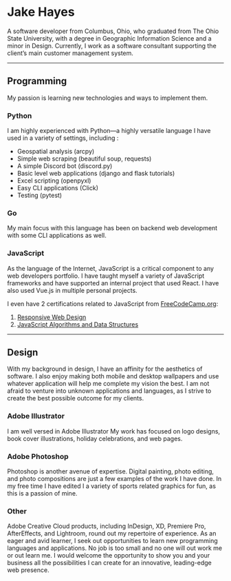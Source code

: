 # Jake Hayes

A software developer from Columbus, Ohio, who graduated from The Ohio State University, with a degree in Geographic Information Science and a minor in Design. Currently, I work as a software consultant supporting the client’s main customer management system.

---

## Programming

My passion is learning new technologies and ways to implement them.

### Python

I am highly experienced with Python—a highly versatile language I have used in a variety of settings, including :

- Geospatial analysis (arcpy)
- Simple web scraping (beautiful soup, requests)
- A simple Discord bot (discord.py)
- Basic level web applications (django and flask tutorials)
- Excel scripting (openpyxl)
- Easy CLI applications (Click)
- Testing (pytest)

### Go

My main focus with this language has been on backend web development with some CLI applications as well.

### JavaScript

As the language of the Internet, JavaScript is a critical component to any web developers portfolio. I have taught myself a variety of JavaScript frameworks and have supported an internal project that used React. I have also used Vue.js in multiple personal projects.

I even have 2 certifications related to JavaScript from [FreeCodeCamp.org](https://www.freecodecamp.org): 

1. [Responsive Web Design](https://www.freecodecamp.org/certification/thejayhaykid/responsive-web-design)
2. [JavaScript Algorithms and Data Structures](https://www.freecodecamp.org/certification/thejayhaykid/javascript-algorithms-and-data-structures)
 
---

## Design

With my background in design, I have an affinity for the aesthetics of software. I also enjoy making both mobile and desktop wallpapers and use whatever application will help me complete my vision the best. I am not afraid to venture into unknown applications and languages, as I strive to create the best possible outcome for my clients.

### Adobe Illustrator
I am well versed in Adobe Illustrator My work has focused on logo designs, book cover illustrations, holiday celebrations, and web pages.

### Adobe Photoshop

Photoshop is another avenue of expertise. Digital painting, photo editing, and photo compositions are just a few examples of the work I have done. In my free time I have edited I a variety of sports related graphics for fun, as this is a passion of mine.

### Other

Adobe Creative Cloud products, including InDesign, XD, Premiere Pro, AfterEffects, and Lightroom, round out my repertoire of experience. As an eager and avid learner, I seek out opportunities to learn new programming languages and applications. No job is too small and no one will out work me or out learn me. I would welcome the opportunity to show you and your business all the possibilities I can create for an innovative, leading-edge web presence.
